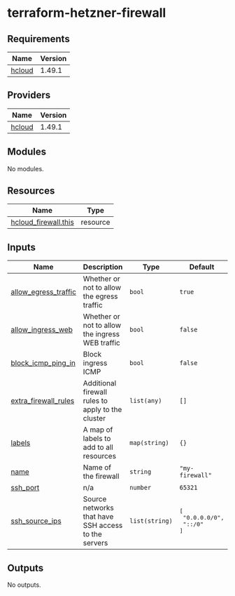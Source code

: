 # terraform-hetzner-firewall

<!-- BEGIN_TF_DOCS -->
## Requirements

| Name | Version |
|------|---------|
| <a name="requirement_hcloud"></a> [hcloud](#requirement\_hcloud) | 1.49.1 |

## Providers

| Name | Version |
|------|---------|
| <a name="provider_hcloud"></a> [hcloud](#provider\_hcloud) | 1.49.1 |

## Modules

No modules.

## Resources

| Name | Type |
|------|------|
| [hcloud_firewall.this](https://registry.terraform.io/providers/hetznercloud/hcloud/1.49.1/docs/resources/firewall) | resource |

## Inputs

| Name | Description | Type | Default | Required |
|------|-------------|------|---------|:--------:|
| <a name="input_allow_egress_traffic"></a> [allow\_egress\_traffic](#input\_allow\_egress\_traffic) | Whether or not to allow the egress traffic | `bool` | `true` | no |
| <a name="input_allow_ingress_web"></a> [allow\_ingress\_web](#input\_allow\_ingress\_web) | Whether or not to allow the ingress WEB traffic | `bool` | `false` | no |
| <a name="input_block_icmp_ping_in"></a> [block\_icmp\_ping\_in](#input\_block\_icmp\_ping\_in) | Block ingress ICMP | `bool` | `false` | no |
| <a name="input_extra_firewall_rules"></a> [extra\_firewall\_rules](#input\_extra\_firewall\_rules) | Additional firewall rules to apply to the cluster | `list(any)` | `[]` | no |
| <a name="input_labels"></a> [labels](#input\_labels) | A map of labels to add to all resources | `map(string)` | `{}` | no |
| <a name="input_name"></a> [name](#input\_name) | Name of the firewall | `string` | `"my-firewall"` | no |
| <a name="input_ssh_port"></a> [ssh\_port](#input\_ssh\_port) | n/a | `number` | `65321` | no |
| <a name="input_ssh_source_ips"></a> [ssh\_source\_ips](#input\_ssh\_source\_ips) | Source networks that have SSH access to the servers | `list(string)` | <pre>[<br/>  "0.0.0.0/0",<br/>  "::/0"<br/>]</pre> | no |

## Outputs

No outputs.
<!-- END_TF_DOCS -->